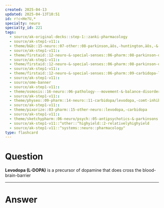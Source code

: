 ```yaml
---
created: 2025-04-13
updated: 2025-04-13T10:51
id: r!c<He?U,*
specialty: neuro
specialty_id: 221
tags:
  - source/ak-original-decks::step-1::zanki-pharmacology
  - source/ak-step1-v11::
  - theme/b&b::15-neuro::07-other::08-parkinson‚äôs,-huntington‚äôs,-&-movement-disorders
  - source/ak-step1-v11::
  - theme/firstaid::12-neuro-&-special-senses::06-pharm::08-parkinson-disease-therapy
  - source/ak-step1-v11::
  - theme/firstaid::12-neuro-&-special-senses::06-pharm::08-parkinson-disease-therapy::carbidopa-levodopa
  - source/ak-step1-v11::
  - theme/firstaid::12-neuro-&-special-senses::06-pharm::09-carbidopa-levodopa
  - source/ak-step1-v11::
  - source/ome-banner
  - source/ak-step1-v11::
  - theme/osmosis::16-neuro::06-pathology---movement-&-balance-disorders::01-parkinsons-disease
  - source/ak-step1-v11::
  - theme/physeo::09-pharm::14-neuro::11-carbidopa/levodopa,-comt-inhibitors-(entacapone,-tolcapone)
  - source/ak-step1-v11::
  - theme/pixorize::03-pharm::15-other-neuro::levodopa,-carbidopa
  - source/ak-step1-v11::
  - theme/sketchypharm::06-neuro/psych::05-antipsychotics-&-parkinsons::03-levodopa/carbidopa,-entacapone,-tolcapone,-selegiline,-ropinirole,-pramipexole,-amantadine
  - source/ak-step1-v11::^other::^highyield::2-relativelyhighyield
  - source/ak-step1-v11::^systems::neuro::pharmacology"
type: flashcard
---
```


# Question
**Levodopa (L-DOPA)** is a precursor of dopamine that does cross the blood-brain-barrier

---

# Answer
